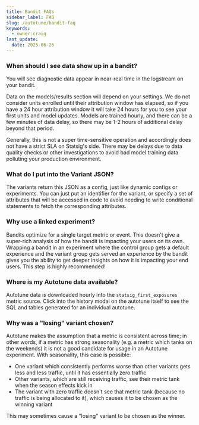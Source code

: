 ```yaml
---
title: Bandit FAQs
sidebar_label: FAQ
slug: /autotune/bandit-faq
keywords:
  - owner:craig
last_update:
  date: 2025-06-26
---
```


### When should I see data show up in a bandit?

You will see diagnostic data appear in near-real time in the logstream on your bandit.

Data on the models/results section will depend on your settings. We do not consider units enrolled until their attribution window has elapsed, so if you have a 24 hour attribution window it will take 24 hours for you to see your first units and model updates. Models are trained hourly, and there can be a few minutes of data delay, so there may be 1-2 hours of additional delay beyond that period.

Generally, this is not a super time-sensitive operation and accordingly does not have a strict SLA on Statsig's side. There may be delays due to data quality checks or other investigations to avoid bad model training data polluting your production environment.

### What do I put into the Variant JSON?

The variants return this JSON as a config, just like dynamic configs or experiments. You can just put an identifier for the variant, or specify a set of attributes that will be accessed in code to avoid needing to write conditional statements to fetch the corresponding attributes.

### Why use a linked experiment?

Bandits optimize for a single target metric or event. This doesn't give a super-rich analysis of how the bandit is impacting your users on its own. Wrapping a bandit in an experiment where the control group gets a default experience and the variant group gets served an experience by the bandit gives you the ability to get deeper insights on how it is impacting your end users. This step is highly recommended!

### Where is my Autotune data available?

Autotune data is downloaded hourly into the `statsig_first_exposures` metric source. Click into the history modal on the autotune itself to see the SQL and tables generated for an individual autotune.

### Why was a "losing" variant chosen?

Autotune makes the assumption that a metric is consistent across time; in other words, if a metric has strong seasonality (e.g. a metric which tanks on the weekends) it is not a good candidate for usage in an Autotune experiment. With seasonality, this case is possible:

- One variant which consistently performs worse than other variants gets less and less traffic, until it has essentially zero traffic
- Other variants, which are still receiving traffic, see their metric tank when the season effects kick in
- The variant with zero traffic doesn't see that metric tank (because no traffic is being allocated to it), which causes it to be chosen as the winning variant

This may sometimes cause a "losing" variant to be chosen as the winner.
